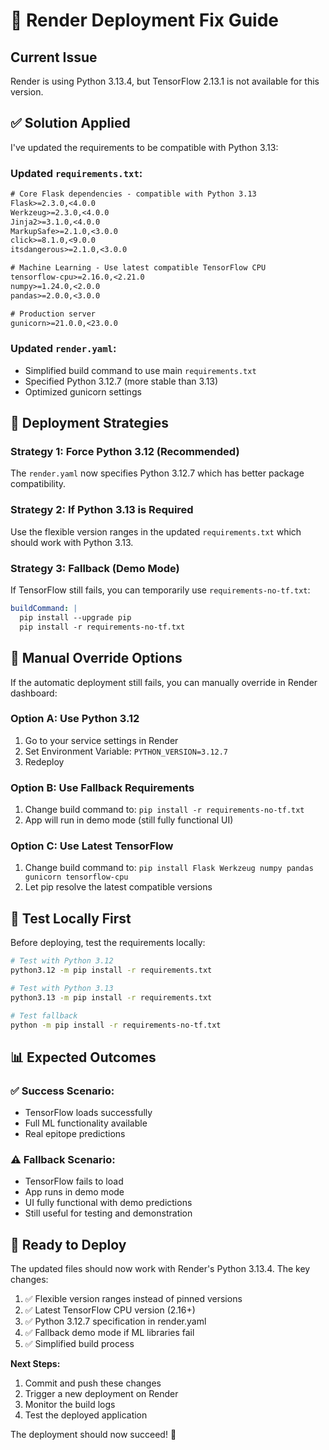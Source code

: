 # 🚀 Render Deployment Fix Guide

## Current Issue
Render is using Python 3.13.4, but TensorFlow 2.13.1 is not available for this version.

## ✅ Solution Applied

I've updated the requirements to be compatible with Python 3.13:

### Updated `requirements.txt`:
```txt
# Core Flask dependencies - compatible with Python 3.13
Flask>=2.3.0,<4.0.0
Werkzeug>=2.3.0,<4.0.0
Jinja2>=3.1.0,<4.0.0
MarkupSafe>=2.1.0,<3.0.0
click>=8.1.0,<9.0.0
itsdangerous>=2.1.0,<3.0.0

# Machine Learning - Use latest compatible TensorFlow CPU
tensorflow-cpu>=2.16.0,<2.21.0
numpy>=1.24.0,<2.0.0
pandas>=2.0.0,<3.0.0

# Production server
gunicorn>=21.0.0,<23.0.0
```

### Updated `render.yaml`:
- Simplified build command to use main `requirements.txt`
- Specified Python 3.12.7 (more stable than 3.13)
- Optimized gunicorn settings

## 🎯 Deployment Strategies

### Strategy 1: Force Python 3.12 (Recommended)
The `render.yaml` now specifies Python 3.12.7 which has better package compatibility.

### Strategy 2: If Python 3.13 is Required
Use the flexible version ranges in the updated `requirements.txt` which should work with Python 3.13.

### Strategy 3: Fallback (Demo Mode)
If TensorFlow still fails, you can temporarily use `requirements-no-tf.txt`:

```yaml
buildCommand: |
  pip install --upgrade pip
  pip install -r requirements-no-tf.txt
```

## 🔧 Manual Override Options

If the automatic deployment still fails, you can manually override in Render dashboard:

### Option A: Use Python 3.12
1. Go to your service settings in Render
2. Set Environment Variable: `PYTHON_VERSION=3.12.7`
3. Redeploy

### Option B: Use Fallback Requirements
1. Change build command to: `pip install -r requirements-no-tf.txt`
2. App will run in demo mode (still fully functional UI)

### Option C: Use Latest TensorFlow
1. Change build command to: `pip install Flask Werkzeug numpy pandas gunicorn tensorflow-cpu`
2. Let pip resolve the latest compatible versions

## 🧪 Test Locally First

Before deploying, test the requirements locally:

```bash
# Test with Python 3.12
python3.12 -m pip install -r requirements.txt

# Test with Python 3.13
python3.13 -m pip install -r requirements.txt

# Test fallback
python -m pip install -r requirements-no-tf.txt
```

## 📊 Expected Outcomes

### ✅ Success Scenario:
- TensorFlow loads successfully
- Full ML functionality available
- Real epitope predictions

### ⚠️ Fallback Scenario:
- TensorFlow fails to load
- App runs in demo mode
- UI fully functional with demo predictions
- Still useful for testing and demonstration

## 🚀 Ready to Deploy

The updated files should now work with Render's Python 3.13.4. The key changes:

1. ✅ Flexible version ranges instead of pinned versions
2. ✅ Latest TensorFlow CPU version (2.16+)
3. ✅ Python 3.12.7 specification in render.yaml
4. ✅ Fallback demo mode if ML libraries fail
5. ✅ Simplified build process

**Next Steps:**
1. Commit and push these changes
2. Trigger a new deployment on Render
3. Monitor the build logs
4. Test the deployed application

The deployment should now succeed! 🎉

